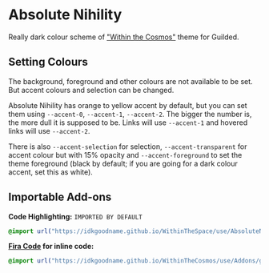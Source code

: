 # Absolute Nihility

Really dark colour scheme of ["Within the Cosmos"](https://github.com/IdkGoodName/WithinTheCosmos) theme for Guilded.

## Setting Colours

The background, foreground and other colours are not available to be set. But accent colours and selection can be changed.

Absolute Nihility has orange to yellow accent by default, but you can set them using `--accent-0`, `--accent-1`, `--accent-2`. The bigger the number is, the more dull it is supposed to be. Links will use `--accent-1` and hovered links will use `--accent-2`.

There is also `--accent-selection` for selection, `--accent-transparent` for accent colour but with 15% opacity and `--accent-foreground` to set the theme foreground (black by default; if you are going for a dark colour accent, set this as white).

## Importable Add-ons

**Code Highlighting:** `IMPORTED BY DEFAULT`
```css
@import url("https://idkgoodname.github.io/WithinTheSpace/use/AbsoluteNihility/guilded-code.css");
```
**[Fira Code](https://github.com/tonsky/FiraCode) for inline code:**
```css
@import url("https://idkgoodname.github.io/WithinTheCosmos/use/Addons/guilded-firacode.css");
```